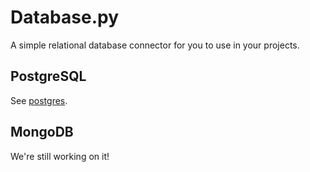 # Database.py

A simple relational database connector for you to use in your projects.

## PostgreSQL

See [postgres](https://github.com/tecladocode/database-dot-py/tree/master/postgres).

## MongoDB

We're still working on it!
